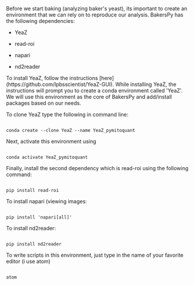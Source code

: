 Before we start baking (analyzing baker's yeast), its important to create an environment that we can rely on to reproduce our analysis. 
BakersPy has the following dependencies:
<ul>
<li><p>YeaZ</p></li>
<li><p>read-roi</p></li>
<li><p>napari</p></li>
<li><p>nd2reader</p></li>

</ul>
To install YeaZ, follow the instructions [here] (https://github.com/lpbsscientist/YeaZ-GUI). While installing YeaZ, the instructions will prompt you to create a
conda environment called 'YeaZ'. We will use this environment as the core of BakersPy and add/install packages based on our needs.

To clone YeaZ type the following in command line: 

<pre><code>
conda create --clone YeaZ --name YeaZ_pymitoquant
</code></pre>


Next, activate this environment using

<pre><code>
conda activate YeaZ_pymitoquant
</code></pre>

Finally, install the second dependency which is read-roi using the following command:
<pre><code>
pip install read-roi
</code></pre>

To install napari (viewing images:
<pre><code>
pip install 'napari[all]'
</code></pre>

To install nd2reader:
<pre><code>
pip install nd2reader
</code></pre>


To write scripts in this environment, just type in the name of your favorite editor (i use atom)
<pre><code>
atom
</code></pre>
